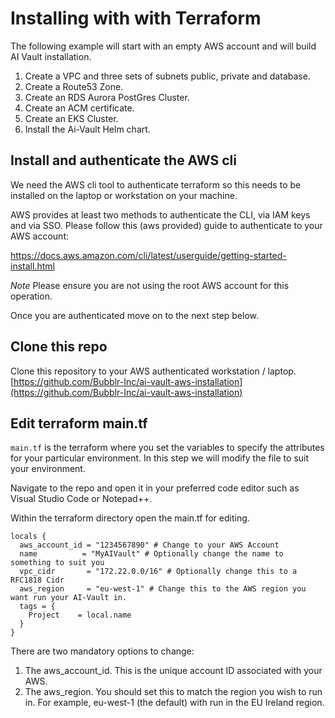 # Installing with with Terraform

The following example will start with an empty AWS account and will build AI Vault installation.

1. Create a VPC and three sets of subnets public, private and database.
2. Create a Route53 Zone.
3. Create an RDS Aurora PostGres Cluster.
4. Create an ACM certificate.
5. Create an EKS Cluster.
6. Install the Ai-Vault Helm chart.


## Install and authenticate the AWS cli
We need the AWS cli tool to authenticate terraform so this needs to be installed on the laptop or workstation on your machine.

AWS provides at least two methods to authenticate the CLI, via IAM keys and via SSO. Please follow this (aws provided) guide to authenticate to your AWS account:

https://docs.aws.amazon.com/cli/latest/userguide/getting-started-install.html

_Note_ Please ensure you are not using the root AWS account for this operation.

Once you are authenticated move on to the next step below.

## Clone this repo
Clone this repository to your AWS authenticated workstation / laptop.
[https://github.com/Bubblr-Inc/ai-vault-aws-installation](https://github.com/Bubblr-Inc/ai-vault-aws-installation)

## Edit terraform main.tf 
`main.tf` is the terraform where you set the variables to specify the attributes for your particular environment. In this step we will modify the file to suit your environment.

Navigate to the repo and open it in your preferred code editor such as Visual Studio Code or Notepad++.

Within the terraform directory open the main.tf for editing.

```
locals {
  aws_account_id = "1234567890" # Change to your AWS Account
  name          = "MyAIVault" # Optionally change the name to something to suit you
  vpc_cidr       = "172.22.0.0/16" # Optionally change this to a RFC1818 Cidr
  aws_region     = "eu-west-1" # Change this to the AWS region you want run your AI-Vault in.
  tags = {
    Project    = local.name
  }
}
```

There are two mandatory options to change:

1. The aws_account_id.  This is the unique account ID associated with your AWS.
2. The aws_region. You should set this to match the region you wish to run in. For example, eu-west-1 (the default) with run in the EU Ireland region.
